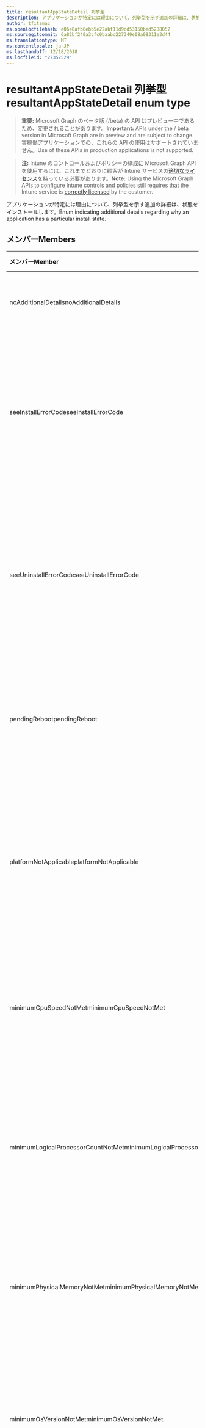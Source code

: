 ```yaml
---
title: resultantAppStateDetail 列挙型
description: アプリケーションが特定には理由について、列挙型を示す追加の詳細は、状態をインストールします。
author: tfitzmac
ms.openlocfilehash: e06e8afb6ebb5e22abf11d9cd53150bed5288052
ms.sourcegitcommit: 6a82bf240a3cfc0baabd227349e08a08311e3d44
ms.translationtype: MT
ms.contentlocale: ja-JP
ms.lasthandoff: 12/18/2018
ms.locfileid: "27352529"
---
```

# <a name="resultantappstatedetail-enum-type"></a><span data-ttu-id="ae215-103">resultantAppStateDetail 列挙型</span><span class="sxs-lookup"><span data-stu-id="ae215-103">resultantAppStateDetail enum type</span></span>

> <span data-ttu-id="ae215-104">**重要:** Microsoft Graph のベータ版 (/beta) の API はプレビュー中であるため、変更されることがあります。</span><span class="sxs-lookup"><span data-stu-id="ae215-104">**Important:** APIs under the / beta version in Microsoft Graph are in preview and are subject to change.</span></span> <span data-ttu-id="ae215-105">実稼働アプリケーションでの、これらの API の使用はサポートされていません。</span><span class="sxs-lookup"><span data-stu-id="ae215-105">Use of these APIs in production applications is not supported.</span></span>

> <span data-ttu-id="ae215-106">**注:** Intune のコントロールおよびポリシーの構成に Microsoft Graph API を使用するには、これまでどおりに顧客が Intune サービスの[適切なライセンス](https://go.microsoft.com/fwlink/?linkid=839381)を持っている必要があります。</span><span class="sxs-lookup"><span data-stu-id="ae215-106">**Note:** Using the Microsoft Graph APIs to configure Intune controls and policies still requires that the Intune service is [correctly licensed](https://go.microsoft.com/fwlink/?linkid=839381) by the customer.</span></span>

<span data-ttu-id="ae215-107">アプリケーションが特定には理由について、列挙型を示す追加の詳細は、状態をインストールします。</span><span class="sxs-lookup"><span data-stu-id="ae215-107">Enum indicating additional details regarding why an application has a particular install state.</span></span>
## <a name="members"></a><span data-ttu-id="ae215-108">メンバー</span><span class="sxs-lookup"><span data-stu-id="ae215-108">Members</span></span>
|<span data-ttu-id="ae215-109">メンバー</span><span class="sxs-lookup"><span data-stu-id="ae215-109">Member</span></span>|<span data-ttu-id="ae215-110">値</span><span class="sxs-lookup"><span data-stu-id="ae215-110">Value</span></span>|<span data-ttu-id="ae215-111">説明</span><span class="sxs-lookup"><span data-stu-id="ae215-111">Description</span></span>|
|:---|:---|:---|
|<span data-ttu-id="ae215-112">noAdditionalDetails</span><span class="sxs-lookup"><span data-stu-id="ae215-112">noAdditionalDetails</span></span>|<span data-ttu-id="ae215-113">0</span><span class="sxs-lookup"><span data-stu-id="ae215-113">0</span></span>|<span data-ttu-id="ae215-114">追加の詳細情報は利用できません。</span><span class="sxs-lookup"><span data-stu-id="ae215-114">No additional details are available.</span></span>|
|<span data-ttu-id="ae215-115">seeInstallErrorCode</span><span class="sxs-lookup"><span data-stu-id="ae215-115">seeInstallErrorCode</span></span>|<span data-ttu-id="ae215-116">2000</span><span class="sxs-lookup"><span data-stu-id="ae215-116">2000</span></span>|<span data-ttu-id="ae215-117">アプリケーションは、インストールに失敗しました。</span><span class="sxs-lookup"><span data-stu-id="ae215-117">Application failed to install.</span></span> <span data-ttu-id="ae215-118">詳細についてはエラー コードのプロパティを参照してください。</span><span class="sxs-lookup"><span data-stu-id="ae215-118">See error code property for more details.</span></span>|
|<span data-ttu-id="ae215-119">seeUninstallErrorCode</span><span class="sxs-lookup"><span data-stu-id="ae215-119">seeUninstallErrorCode</span></span>|<span data-ttu-id="ae215-120">4000</span><span class="sxs-lookup"><span data-stu-id="ae215-120">4000</span></span>|<span data-ttu-id="ae215-121">アプリケーションをアンインストールできませんでした。</span><span class="sxs-lookup"><span data-stu-id="ae215-121">Application failed to uninstall.</span></span> <span data-ttu-id="ae215-122">詳細についてはエラー コードのプロパティを参照してください。</span><span class="sxs-lookup"><span data-stu-id="ae215-122">See error code property for more details.</span></span>|
|<span data-ttu-id="ae215-123">pendingReboot</span><span class="sxs-lookup"><span data-stu-id="ae215-123">pendingReboot</span></span>|<span data-ttu-id="ae215-124">5000</span><span class="sxs-lookup"><span data-stu-id="ae215-124">5000</span></span>|<span data-ttu-id="ae215-125">アプリケーションのインストールを完了するには、デバイスを再起動する必要があります。</span><span class="sxs-lookup"><span data-stu-id="ae215-125">Device must be rebooted to complete installation of the application.</span></span>|
|<span data-ttu-id="ae215-126">platformNotApplicable</span><span class="sxs-lookup"><span data-stu-id="ae215-126">platformNotApplicable</span></span>|<span data-ttu-id="ae215-127">-1006</span><span class="sxs-lookup"><span data-stu-id="ae215-127">-1006</span></span>|<span data-ttu-id="ae215-128">アプリケーションがこのプラットフォームに適用可能ではありません。</span><span class="sxs-lookup"><span data-stu-id="ae215-128">Application is not applicable to this platform.</span></span> <span data-ttu-id="ae215-129">(例: Android アプリ IOS を対象とした)</span><span class="sxs-lookup"><span data-stu-id="ae215-129">(e.g. Android app targeted to IOS)</span></span>|
|<span data-ttu-id="ae215-130">minimumCpuSpeedNotMet</span><span class="sxs-lookup"><span data-stu-id="ae215-130">minimumCpuSpeedNotMet</span></span>|<span data-ttu-id="ae215-131">-1005</span><span class="sxs-lookup"><span data-stu-id="ae215-131">-1005</span></span>|<span data-ttu-id="ae215-132">ターゲット ・ デバイスの CPU 速度は、構成されている最小値より小さいです。</span><span class="sxs-lookup"><span data-stu-id="ae215-132">CPU speed on the target device is less than the configured minimum.</span></span>|
|<span data-ttu-id="ae215-133">minimumLogicalProcessorCountNotMet</span><span class="sxs-lookup"><span data-stu-id="ae215-133">minimumLogicalProcessorCountNotMet</span></span>|<span data-ttu-id="ae215-134">-1004</span><span class="sxs-lookup"><span data-stu-id="ae215-134">-1004</span></span>|<span data-ttu-id="ae215-135">ターゲット ・ デバイス上の論理プロセッサの数は、構成されている最小値より小さいです。</span><span class="sxs-lookup"><span data-stu-id="ae215-135">Count of logical processors on the target device is less than the configured minimum.</span></span>|
|<span data-ttu-id="ae215-136">minimumPhysicalMemoryNotMet</span><span class="sxs-lookup"><span data-stu-id="ae215-136">minimumPhysicalMemoryNotMet</span></span>|<span data-ttu-id="ae215-137">-1003</span><span class="sxs-lookup"><span data-stu-id="ae215-137">-1003</span></span>|<span data-ttu-id="ae215-138">ターゲット ・ デバイスの RAM の容量は、構成されている最小値より小さいです。</span><span class="sxs-lookup"><span data-stu-id="ae215-138">Amount of RAM on the target device is less than the configured minimum.</span></span>|
|<span data-ttu-id="ae215-139">minimumOsVersionNotMet</span><span class="sxs-lookup"><span data-stu-id="ae215-139">minimumOsVersionNotMet</span></span>|<span data-ttu-id="ae215-140">-1002</span><span class="sxs-lookup"><span data-stu-id="ae215-140">-1002</span></span>|<span data-ttu-id="ae215-141">ターゲット ・ デバイス上の OS バージョンは、構成されている最小値より小さいです。</span><span class="sxs-lookup"><span data-stu-id="ae215-141">OS version on the target device is less than the configured minimum.</span></span>|
|<span data-ttu-id="ae215-142">minimumDiskSpaceNotMet</span><span class="sxs-lookup"><span data-stu-id="ae215-142">minimumDiskSpaceNotMet</span></span>|<span data-ttu-id="ae215-143">-1001</span><span class="sxs-lookup"><span data-stu-id="ae215-143">-1001</span></span>|<span data-ttu-id="ae215-144">ターゲット ・ デバイス上の空きディスク領域は、構成されている最小値より小さいです。</span><span class="sxs-lookup"><span data-stu-id="ae215-144">Available disk space on the target device is less than the configured minimum.</span></span>|
|<span data-ttu-id="ae215-145">processorArchitectureNotApplicable</span><span class="sxs-lookup"><span data-stu-id="ae215-145">processorArchitectureNotApplicable</span></span>|<span data-ttu-id="ae215-146">-1000</span><span class="sxs-lookup"><span data-stu-id="ae215-146">-1000</span></span>|<span data-ttu-id="ae215-147">デバイス アーキテクチャ (例: x86 と amd64) は、アプリケーションに適用可能ではありません。</span><span class="sxs-lookup"><span data-stu-id="ae215-147">Device architecture (e.g. x86/amd64) is not applicable for the application.</span></span>|





